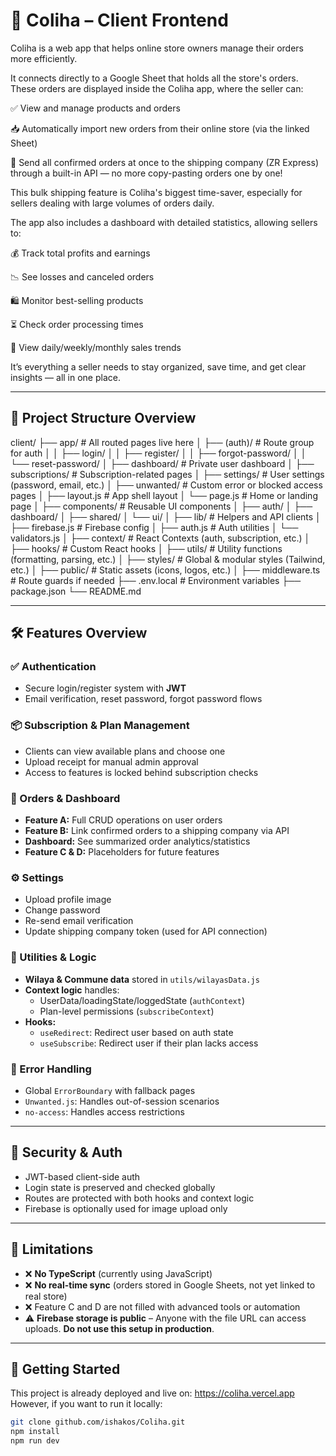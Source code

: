 # 🚚 Coliha – Client Frontend

Coliha is a web app that helps online store owners manage their orders more efficiently.

It connects directly to a Google Sheet that holds all the store's orders. These orders are displayed inside the Coliha app, where the seller can:

✅ View and manage products and orders

📥 Automatically import new orders from their online store (via the linked Sheet)

🚚 Send all confirmed orders at once to the shipping company (ZR Express) through a built-in API — no more copy-pasting orders one by one!

This bulk shipping feature is Coliha's biggest time-saver, especially for sellers dealing with large volumes of orders daily.

The app also includes a dashboard with detailed statistics, allowing sellers to:

💰 Track total profits and earnings

📉 See losses and canceled orders

🛍️ Monitor best-selling products

⏳ Check order processing times

📆 View daily/weekly/monthly sales trends

It’s everything a seller needs to stay organized, save time, and get clear insights — all in one place.

---

## 🧱 Project Structure Overview

client/
├── app/                      # All routed pages live here
│   ├── (auth)/               # Route group for auth
│   │   ├── login/
│   │   ├── register/
│   │   ├── forgot-password/
│   │   └── reset-password/
│   ├── dashboard/            # Private user dashboard
│   ├── subscriptions/        # Subscription-related pages
│   ├── settings/             # User settings (password, email, etc.)
│   ├── unwanted/             # Custom error or blocked access pages
│   ├── layout.js             # App shell layout
│   └── page.js               # Home or landing page
│
├── components/               # Reusable UI components
│   ├── auth/
│   ├── dashboard/
│   ├── shared/
│   └── ui/
│
├── lib/                      # Helpers and API clients
│   ├── firebase.js           # Firebase config
│   ├── auth.js               # Auth utilities
│   └── validators.js
│
├── context/                  # React Contexts (auth, subscription, etc.)
│
├── hooks/                    # Custom React hooks
│
├── utils/                    # Utility functions (formatting, parsing, etc.)
│
├── styles/                   # Global & modular styles (Tailwind, etc.)
│
├── public/                   # Static assets (icons, logos, etc.)
│
├── middleware.ts            # Route guards if needed
├── .env.local                # Environment variables
├── package.json
└── README.md



---

## 🛠️ Features Overview

### ✅ Authentication

- Secure login/register system with **JWT**
- Email verification, reset password, forgot password flows

### 📦 Subscription & Plan Management

- Clients can view available plans and choose one
- Upload receipt for manual admin approval 
- Access to features is locked behind subscription checks

### 📁 Orders & Dashboard

- **Feature A:** Full CRUD operations on user orders
- **Feature B:** Link confirmed orders to a shipping company via API
- **Dashboard:** See summarized order analytics/statistics
- **Feature C & D:** Placeholders for future features

### ⚙️ Settings

- Upload profile image
- Change password
- Re-send email verification
- Update shipping company token (used for API connection)

### 🧠 Utilities & Logic

- **Wilaya & Commune data** stored in `utils/wilayasData.js`
- **Context logic** handles:
  - UserData/loadingState/loggedState (`authContext`)
  - Plan-level permissions (`subscribeContext`)
- **Hooks:**
  - `useRedirect`: Redirect user based on auth state
  - `useSubscribe`: Redirect user if their plan lacks access

### 🧱 Error Handling

- Global `ErrorBoundary` with fallback pages
- `Unwanted.js`: Handles out-of-session scenarios
- `no-access`: Handles access restrictions

---

## 🔐 Security & Auth

- JWT-based client-side auth
- Login state is preserved and checked globally
- Routes are protected with both hooks and context logic
- Firebase is optionally used for image upload only

---

## 🔄 Limitations

- ❌ **No TypeScript** (currently using JavaScript)
- ❌ **No real-time sync** (orders stored in Google Sheets, not yet linked to real store)
- ❌ Feature C and D are not filled with advanced tools or automation
- ⚠️ **Firebase storage is public** – Anyone with the file URL can access uploads. **Do not use this setup in production**.

---

## 🚀 Getting Started

This project is already deployed and live on: https://coliha.vercel.app  
However, if you want to run it locally:

```bash
git clone github.com/ishakos/Coliha.git
npm install
npm run dev




